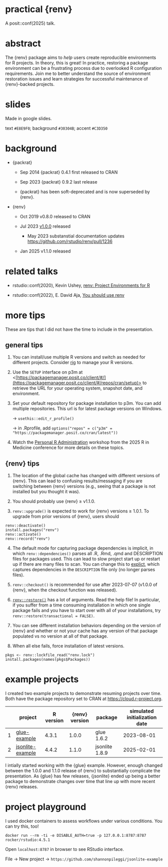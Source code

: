 # practical {renv}

A posit::conf(2025) talk.

# abstract

The {renv} package aims to *help* users create reproducible environments for R projects. In theory, this is great! In practice, restoring a package environment can be a frustrating process due to overlooked R configuration requirements. Join me to better understand the source of environment restoration issues and learn strategies for successful maintenance of {renv}-backed projects.

# slides

Made in google slides. <insert link>

text `#E8E9F0`; background `#30304B`; accent `#C3D350`

# background

* {packrat}

  + Sep 2014 {packrat} 0.4.1 first released to CRAN
  
  + Sep 2023 {packrat} 0.9.2 last release
  
  + {packrat} has been soft-deprecated and is now superseded by {renv}.

* {renv}

  + Oct 2019 v0.8.0 released to CRAN 

  + Jul 2023 [v1.0.0](https://github.com/rstudio/renv/releases/tag/v1.0.0) released

     - May 2023 substanstial documentation updates <https://github.com/rstudio/renv/pull/1236>
    
  + Jan 2025 v1.1.0 released

# related talks

* rstudio::conf(2020), Kevin Ushey, [renv: Project Environments for R](https://youtu.be/yjlEbIDevOs?si=xGEZ3NDMfclwNzf7)

* rstudio::conf(2022), E. David Aja, [You should use renv](https://www.youtube.com/watch?v=GwVx_pf2uz4)

# more tips

These are tips that I did not have the time to include in the presentation.

## general tips

1. You can install/use multiple R versions and switch as needed for different projects. Consider [rig](https://github.com/r-lib/rig) to manage your R versions.

2. Use the `SETUP` interface on p3m at <[https://packagemanager.posit.co/client/#/](https://packagemanager.posit.co/client/#/repos/cran/setup)> to retrieve the URL for your operating system,
   snapshot date, and environment.

3. Set your default repository for package installation to p3m. You can add multiple repositories. This url is for latest package versions on Windows.

    -> `usethis::edit_r_profile()`

    -> in .Rprofile, add `options("repos" = c("p3m" = "https://packagemanager.posit.co/cran/latest"))`

5.  Watch the [Personal R Administration](https://www.youtube.com/watch?v=m2eihAhl8so) workshop from the 2025 R in Medicine conference for more details on these topics.

## {renv} tips

1. The location of the global cache has changed with different versions of {renv}. This can lead to confusing results/messaging if you are switching between {renv} versions (e.g., seeing that a package is not installed but you thought it was).
   
2. You should probably use {renv} ≥ v1.1.0.

3. `renv::upgrade()` is expected to work for {renv} versions ≥ 1.0.1. To upgrade from prior versions of {renv}, users should
```
renv::deactivate()
install.packages("renv")
renv::activate()
renv::record("renv")
```

4. The default mode for capturing package dependencies is implicit, in which `renv::dependencies()` parses all .R, .Rmd, .qmd and DESCRIPTION files for packages used. This can lead to slow project start up or restart up if there are many files to scan. You can change this to [explict](https://rstudio.github.io/renv/articles/faq.html?q=explicit#capturing-explicit-dependencies), which captures dependencies in the `DESCRIPTION` file only (no longer parses files).

5. `renv::checkout()` is recommended for use after 2023-07-07 (v1.0.0 of {renv}, when the checkout function was released).
   
6. [`renv::restore()`](https://rstudio.github.io/renv/reference/restore.html) has a lot of arguments. Read the help file! In particular, if you suffer from a time consuming installation in which one single package fails and you have to start over with all of your installations, try `renv::restore(transactional = FALSE)`.

7. You can see different installation behaviors depending on the version of {renv} and whether or not your cache has any version of that package populated vs no version at all of that package.

8. When all else fails, force installation of latest versions.
```
pkgs <- renv::lockfile_read("renv.lock")
install.packages(names(pkgs$Packages))
```

# example projects

I created two example projects to demonstrate resuming projects over time. Both have the package repository set to CRAN at <https://cloud.r-project.org>.

|   | project                                                                | R version | {renv} version | package       | simulated initialization date |
| - | -----------------------------------------------------------------------| --------- | -------------- | ------------- | ----------------------------- |
| 1 | [glue-example](https://github.com/shannonpileggi/glue-example)         | 4.3.1     | 1.0.0          | glue 1.6.2   |  2023-08-01                   |
| 2 | [jsonlite-example](https://github.com/shannonpileggi/jsonlite-example) | 4.4.2     | 1.1.0          | jsonlite 1.8.9 |  2025-02-01                   |

I intially started working with the {glue} example. However, enough changed between the 1.0.0 and 1.1.0 release of {renv} to substantially complicate the presentation. 
As {glue} has few releases, {jsonlite} ended up being a better package to demonstrate changes over time that line up with more recent {renv} releases.

# project playground

I used docker containers to assess workflows under various conditions. You can try this, too! 

```
docker run --rm -ti -e DISABLE_AUTH=true -p 127.0.0.1:8787:8787 rocker/rstudio:4.5.1
```

Open `localhost:8787` in browser to see RStudio interface.

File -> New project -> `https://github.com/shannonpileggi/jsonlite-example`

